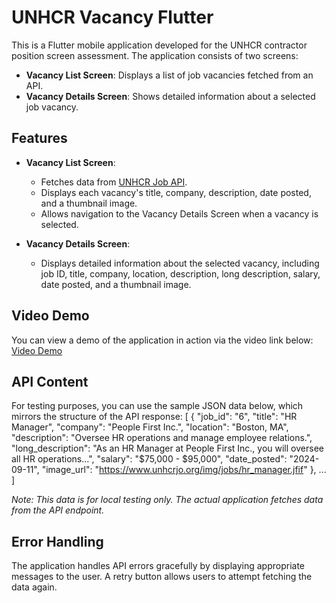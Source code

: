 # UNHCR Vacancy Flutter

This is a Flutter mobile application developed for the UNHCR contractor position screen assessment. The application consists of two screens:

- **Vacancy List Screen**: Displays a list of job vacancies fetched from an API.
- **Vacancy Details Screen**: Shows detailed information about a selected job vacancy.

## Features

- **Vacancy List Screen**:
  - Fetches data from [UNHCR Job API](https://www.unhcrjo.org/jobs/api).
  - Displays each vacancy's title, company, description, date posted, and a thumbnail image.
  - Allows navigation to the Vacancy Details Screen when a vacancy is selected.

- **Vacancy Details Screen**:
  - Displays detailed information about the selected vacancy, including job ID, title, company, location, description, long description, salary, date posted, and a thumbnail image.

## Video Demo

You can view a demo of the application in action via the video link below:
[Video Demo](https://youtu.be/6e2pmuPBWhU)


## API Content
For testing purposes, you can use the sample JSON data below, which mirrors the structure of the API response:
[
  {
    "job_id": "6",
    "title": "HR Manager",
    "company": "People First Inc.",
    "location": "Boston, MA",
    "description": "Oversee HR operations and manage employee relations.",
    "long_description": "As an HR Manager at People First Inc., you will oversee all HR operations...",
    "salary": "$75,000 - $95,000",
    "date_posted": "2024-09-11",
    "image_url": "https://www.unhcrjo.org/img/jobs/hr_manager.jfif"
  },
  ...
]

*Note: This data is for local testing only. The actual application fetches data from the API endpoint.*

## Error Handling
The application handles API errors gracefully by displaying appropriate messages to the user. A retry button allows users to attempt fetching the data again.



